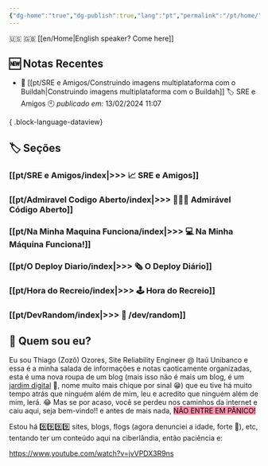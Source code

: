 ```yaml
---
{"dg-home":"true","dg-publish":true,"lang":"pt","permalink":"/pt/home/","tags":["gardenEntry"],"dgPassFrontmatter":true}
---
```


🇺🇸 🇬🇧 [[en/Home\|English speaker? Come here]]

## 🆕 Notas Recentes

- 🔗 [[pt/SRE e Amigos/Construindo imagens multiplataforma com o Buildah\|Construindo imagens multiplataforma com o Buildah]] 🏷️ SRE e Amigos 🕙 *publicado em:* 13/02/2024 11:07

{ .block-language-dataview}

## 🏷️ Seções

### [[pt/SRE e Amigos/index\|>>> 📈 SRE e Amigos]]
### [[pt/Admiravel Codigo Aberto/index\|>>> 🧑🏻‍💻 Admirável Código Aberto]]
### [[pt/Na Minha Maquina Funciona/index\|>>> 💻 Na Minha Máquina Funciona!]]
### [[pt/O Deploy Diario/index\|>>> 🗞️ O Deploy Diário]]
### [[pt/Hora do Recreio/index\|>>> 🕹️ Hora do Recreio]]
### [[pt/DevRandom/index\|>>> 🔀 /dev/random]]


## 👨 Quem sou eu?

Eu sou Thiago (Zozô) Ozores, Site Reliability Engineer @ Itaú Unibanco e essa é a minha salada de informações e notas caoticamente organizadas, esta é uma nova roupa de um blog (mais isso não é mais um blog, é um [jardim digital](https://joelhooks.com/digital-garden) 🏡, nome muito mais chique por sinal 😁) que eu tive há muito tempo atrás que ninguém além de mim, leu e acredito que ninguém além de mim, lerá. 😂
Mas se por acaso, você se perdeu nos caminhos da internet e caiu aqui, seja bem-vindo!! e antes de mais nada, <mark style="background: #FF5582A6;">NÃO ENTRE EM PÂNICO!</mark>

Estou há 9️⃣9️⃣9️⃣9️⃣ sites, blogs, flogs (agora denunciei a idade, forte 👴), etc, tentando ter um conteúdo aqui na ciberlândia, então paciência e:

https://www.youtube.com/watch?v=jvVPDX3R9ns